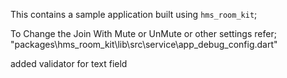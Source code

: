This contains a sample application built using `hms_room_kit`;




To Change the Join With Mute or UnMute or other settings refer;
"packages\hms_room_kit\lib\src\service\app_debug_config.dart"

added validator for text field